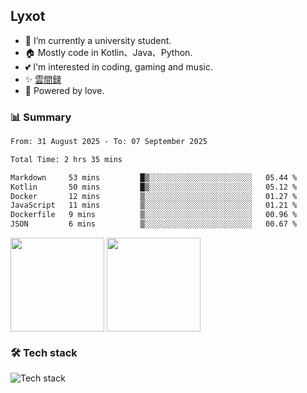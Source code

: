 ## Lyxot
- 🌱 I’m currently a university student.
- 🏠 Mostly code in Kotlin、Java、Python.
- 💕 I'm interested in coding, gaming and music.
- ✨ [雲間録](https://hyli.xyz)
- 🚀 Powered by love.

### 📊 Summary
<!--START_SECTION:waka-->

```txt
From: 31 August 2025 - To: 07 September 2025

Total Time: 2 hrs 35 mins

Markdown     53 mins         █▒░░░░░░░░░░░░░░░░░░░░░░░   05.44 %
Kotlin       50 mins         █▒░░░░░░░░░░░░░░░░░░░░░░░   05.12 %
Docker       12 mins         ▒░░░░░░░░░░░░░░░░░░░░░░░░   01.27 %
JavaScript   11 mins         ▒░░░░░░░░░░░░░░░░░░░░░░░░   01.21 %
Dockerfile   9 mins          ▒░░░░░░░░░░░░░░░░░░░░░░░░   00.96 %
JSON         6 mins          ▒░░░░░░░░░░░░░░░░░░░░░░░░   00.67 %
```

<!--END_SECTION:waka-->

<p>
<img align="center" height="150" src="https://github-readme-stats.vercel.app/api?username=Lyxot&hide=issues&show_icons=true&hide_border=true&theme=transparent"/>
<img align="center" height="150" src="https://github-readme-stats.vercel.app/api/top-langs/?username=Lyxot&layout=compact&hide=javascript,html,css&hide_border=true&theme=transparent" />
</p>

### 🛠️ Tech stack
![Tech stack](https://skillicons.dev/icons?i=kotlin,java,py,cs,cpp,rust,docker,linux,windows,androidstudio,vscode&theme=light)

